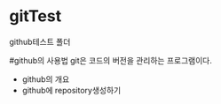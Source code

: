 # gitTest
github테스트 폴더

#github의 사용법
git은 코드의 버전을 관리하는 프로그램이다.
 - github의 개요
 - github에 repository생성하기
